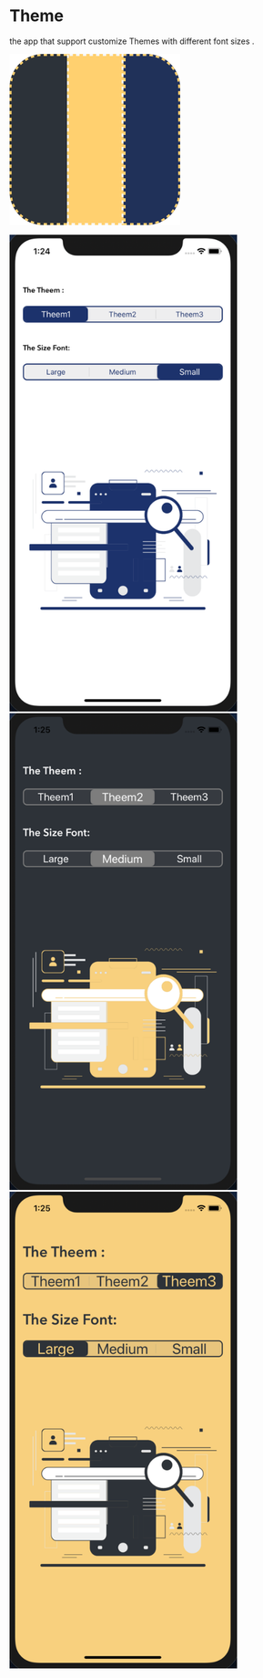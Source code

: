 #  Theme
the app that support customize Themes with different font sizes . 

<img src="https://github.com/Abdu11a/Theme/blob/master/ThemeImage/ThemeIcone.png" width=300>


<img src="https://github.com/Abdu11a/Theme/blob/master/ThemeImage/Screen%20Shot%201441-11-05%20at%201.24.46%20AM.png" width=400> <img src="https://github.com/Abdu11a/Theme/blob/master/ThemeImage/Screen%20Shot%201441-11-05%20at%201.25.03%20AM.png" width=400> <img src="https://github.com/Abdu11a/Theme/blob/master/ThemeImage/Screen%20Shot%201441-11-05%20at%201.25.19%20AM.png" width=400>
